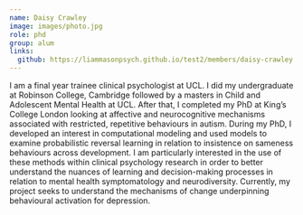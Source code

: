 ```yaml
---
name: Daisy Crawley
image: images/photo.jpg
role: phd
group: alum
links:
  github: https://liammasonpsych.github.io/test2/members/daisy-crawley.html
---
```


I am a final year trainee clinical psychologist at UCL. I did my undergraduate at Robinson College, Cambridge followed by a 
masters in Child and Adolescent Mental Health at UCL. After that, I completed my PhD at King’s College London looking at affective
and neurocognitive mechanisms associated with restricted, repetitive behaviours in autism. During my PhD, I developed an interest 
in computational modeling and used models to examine probabilistic reversal learning in relation to insistence on sameness behaviours
across development. I am particularly interested in the use of these methods within clinical psychology research in order to better 
understand the nuances of learning and decision-making processes in relation to mental health symptomatology and neurodiversity. 
Currently, my project seeks to understand the mechanisms of change underpinning behavioural activation for depression.
